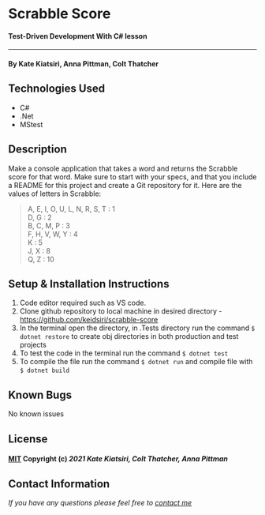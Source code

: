 # Scrabble Score

#### Test-Driven Development With C# lesson 
---
#### By Kate Kiatsiri, Anna Pittman,  Colt Thatcher 

## Technologies Used

- C#
- .Net
- MStest

## Description

Make a console application that takes a word and returns the Scrabble score for that word. Make sure to start with your specs, and that you include a README for this project and create a Git repository for it. Here are the values of letters in Scrabble:

> A, E, I, O, U, L, N, R, S, T    :   1 <br>
> D, G                            :   2 <br>
> B, C, M, P                      :   3 <br>
> F, H, V, W, Y                   :   4 <br>
> K                               :   5 <br>
> J, X                            :   8 <br>
> Q, Z                            :   10 <br>

## Setup & Installation Instructions

1. Code editor required such as VS code.
2. Clone github repository to local machine in desired directory - https://github.com/keidsiri/scrabble-score
3. In the terminal open the directory, in .Tests directory run the command `$ dotnet restore` to create obj directories in both production and test projects
4. To test the code in the terminal run the command `$ dotnet test`
5. To compile the file run the command `$ dotnet run` and compile file with `$ dotnet build`


## Known Bugs

No known issues

## License

#### [MIT](https://opensource.org/licenses/MIT) Copyright (c) _2021_ _Kate Kiatsiri, Colt Thatcher, Anna Pittman_

## Contact Information

_If you have any questions please feel free to [contact me](mailto:keidsiri@gmail.com)_